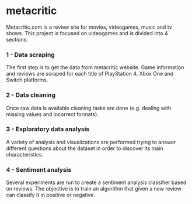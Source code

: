 # metacritic
Metacritic.com is a review site for movies, videogames, music and tv shows. This project is focused on videogames and is divided into 4 sections:

### 1 - Data scraping
The first step is to get the data from metacritic website. Game information and reviews are scraped for each title of PlayStation 4, Xbox One and Switch platforms.

### 2 - Data cleaning
Once raw data is available cleaning tasks are done (e.g. dealing with missing values and incorrect formats). 

### 3 - Exploratory data analysis
A variety of analysis and visualizations are performed trying to answer different questions about the dataset in order to discover its main characteristics.

### 4 - Sentiment analysis
Several experiments are run to create a sentiment analysis classifier based on reviews. The objective is to train an algorithm that given a new review can classify it in positive or negative.
